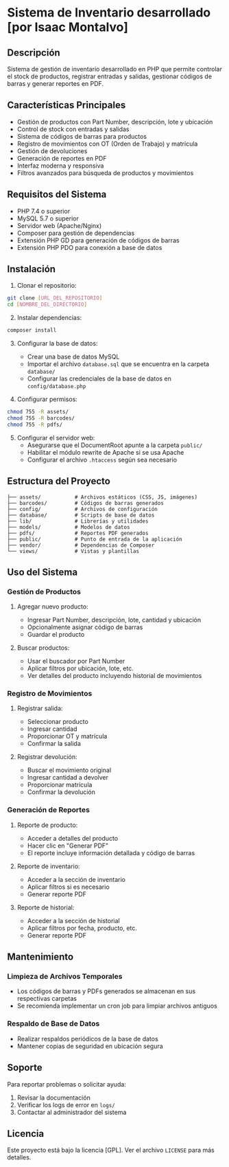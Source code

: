 # Sistema de Inventario desarrollado [por Isaac Montalvo]

## Descripción
Sistema de gestión de inventario desarrollado en PHP que permite controlar el stock de productos, registrar entradas y salidas, gestionar códigos de barras y generar reportes en PDF.

## Características Principales
- Gestión de productos con Part Number, descripción, lote y ubicación
- Control de stock con entradas y salidas
- Sistema de códigos de barras para productos
- Registro de movimientos con OT (Orden de Trabajo) y matrícula
- Gestión de devoluciones
- Generación de reportes en PDF
- Interfaz moderna y responsiva
- Filtros avanzados para búsqueda de productos y movimientos

## Requisitos del Sistema
- PHP 7.4 o superior
- MySQL 5.7 o superior
- Servidor web (Apache/Nginx)
- Composer para gestión de dependencias
- Extensión PHP GD para generación de códigos de barras
- Extensión PHP PDO para conexión a base de datos

## Instalación

1. Clonar el repositorio:
```bash
git clone [URL_DEL_REPOSITORIO]
cd [NOMBRE_DEL_DIRECTORIO]
```

2. Instalar dependencias:
```bash
composer install
```

3. Configurar la base de datos:
   - Crear una base de datos MySQL
   - Importar el archivo `database.sql` que se encuentra en la carpeta `database/`
   - Configurar las credenciales de la base de datos en `config/database.php`

4. Configurar permisos:
```bash
chmod 755 -R assets/
chmod 755 -R barcodes/
chmod 755 -R pdfs/
```

5. Configurar el servidor web:
   - Asegurarse que el DocumentRoot apunte a la carpeta `public/`
   - Habilitar el módulo rewrite de Apache si se usa Apache
   - Configurar el archivo `.htaccess` según sea necesario

## Estructura del Proyecto
```
├── assets/           # Archivos estáticos (CSS, JS, imágenes)
├── barcodes/         # Códigos de barras generados
├── config/           # Archivos de configuración
├── database/         # Scripts de base de datos
├── lib/              # Librerías y utilidades
├── models/           # Modelos de datos
├── pdfs/             # Reportes PDF generados
├── public/           # Punto de entrada de la aplicación
├── vendor/           # Dependencias de Composer
└── views/            # Vistas y plantillas
```

## Uso del Sistema

### Gestión de Productos
1. Agregar nuevo producto:
   - Ingresar Part Number, descripción, lote, cantidad y ubicación
   - Opcionalmente asignar código de barras
   - Guardar el producto

2. Buscar productos:
   - Usar el buscador por Part Number
   - Aplicar filtros por ubicación, lote, etc.
   - Ver detalles del producto incluyendo historial de movimientos

### Registro de Movimientos
1. Registrar salida:
   - Seleccionar producto
   - Ingresar cantidad
   - Proporcionar OT y matrícula
   - Confirmar la salida

2. Registrar devolución:
   - Buscar el movimiento original
   - Ingresar cantidad a devolver
   - Proporcionar matrícula
   - Confirmar la devolución

### Generación de Reportes
1. Reporte de producto:
   - Acceder a detalles del producto
   - Hacer clic en "Generar PDF"
   - El reporte incluye información detallada y código de barras

2. Reporte de inventario:
   - Acceder a la sección de inventario
   - Aplicar filtros si es necesario
   - Generar reporte PDF

3. Reporte de historial:
   - Acceder a la sección de historial
   - Aplicar filtros por fecha, producto, etc.
   - Generar reporte PDF

## Mantenimiento

### Limpieza de Archivos Temporales
- Los códigos de barras y PDFs generados se almacenan en sus respectivas carpetas
- Se recomienda implementar un cron job para limpiar archivos antiguos

### Respaldo de Base de Datos
- Realizar respaldos periódicos de la base de datos
- Mantener copias de seguridad en ubicación segura

## Soporte
Para reportar problemas o solicitar ayuda:
1. Revisar la documentación
2. Verificar los logs de error en `logs/`
3. Contactar al administrador del sistema

## Licencia
Este proyecto está bajo la licencia [GPL]. Ver el archivo `LICENSE` para más detalles. 